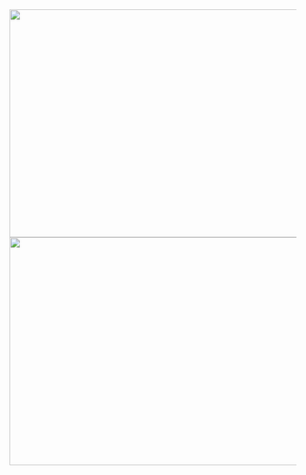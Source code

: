 

<img src="https://github.com/user-attachments/assets/0099db7c-e3ad-464c-8ddf-a9b7c3d63d8c" width="600" height="400">
<img src="https://github.com/user-attachments/assets/137ee0b8-4c72-4900-bf7c-4bb61527b055" width="600" height="400">
